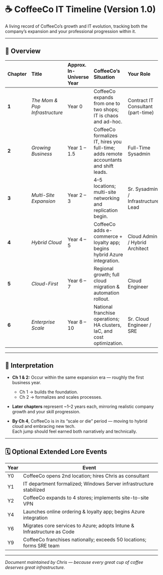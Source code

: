 # ☕ CoffeeCo IT Timeline (Version 1.0)

A living record of CoffeeCo’s growth and IT evolution, tracking both the company’s expansion and your professional progression within it.

---

## 📆 Overview

| Chapter | Title | Approx. In-Universe Year | CoffeeCo’s Situation | Your Role | Realistic Time Gap |
|:--|:--|:--|:--|:--|:--|
| **1** | *The Mom & Pop Infrastructure* | Year 0 | CoffeeCo expands from one to two shops; IT is chaos and ad-hoc. | Contract IT Consultant (part-time) | Starting point — this quarter |
| **2** | *Growing Business* | Year 1 – 1.5 | CoffeeCo formalizes IT, hires you full-time; adds remote accountants and shift leads. | Full-Time Sysadmin | ~6–12 months after Ch 1 |
| **3** | *Multi-Site Expansion* | Year 2 – 3 | 4–5 locations; multi-site networking and replication begin. | Sr. Sysadmin / Infrastructure Lead | ~1 year after Ch 2 |
| **4** | *Hybrid Cloud* | Year 4 – 5 | CoffeeCo adds e-commerce + loyalty app; begins hybrid Azure integration. | Cloud Admin / Hybrid Architect | ~1–2 years after Ch 3 |
| **5** | *Cloud-First* | Year 6 – 7 | Regional growth; full cloud migration & automation rollout. | Cloud Engineer | ~2 years after Ch 4 |
| **6** | *Enterprise Scale* | Year 8 – 10 | National franchise operations; HA clusters, IaC, and cost optimization. | Sr. Cloud Engineer / SRE | ~3 years after Ch 5 |

---

## 🧭 Interpretation

- **Ch 1 & 2:** Occur within the same expansion era — roughly the first business year.  
  - Ch 1 → builds the foundation.  
  - Ch 2 → formalizes and scales processes.

- **Later chapters** represent ~1–2 years each, mirroring realistic company growth and your skill progression.

- **By Ch 4**, CoffeeCo is in its “scale or die” period — moving to hybrid cloud and embracing new tech.  
  Each jump should feel earned both narratively and technically.

---

## 🗓️ Optional Extended Lore Events

| Year | Event |
|------|--------|
| Y0 | CoffeeCo opens 2nd location; hires Chris as consultant |
| Y1 | IT department formalized; Windows Server infrastructure stabilized |
| Y2 | CoffeeCo expands to 4 stores; implements site-to-site VPN |
| Y4 | Launches online ordering & loyalty app; begins Azure integration |
| Y6 | Migrates core services to Azure; adopts Intune & Infrastructure as Code |
| Y9 | CoffeeCo franchises nationally; exceeds 50 locations; forms SRE team |

---

*Document maintained by Chris — because every great cup of coffee deserves great infrastructure.*
